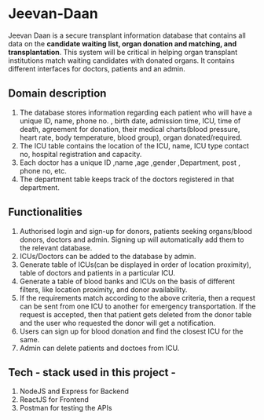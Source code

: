 # Jeevan-Daan

Jeevan Daan is a secure transplant information database that contains all data on the **candidate waiting list, organ donation and matching, and transplantation**. This system will be critical in helping organ transplant institutions match waiting candidates with donated organs. It contains different interfaces for doctors, patients and an admin.

## Domain description 

1. The database stores information regarding each patient who will have a unique ID, name, phone no. , birth date, admission time, ICU, time of death, agreement for donation, their medical charts(blood pressure, heart rate, body temperature, blood group), organ donated/required.
2. The ICU table contains the location of the ICU, name, ICU type contact no, hospital registration and capacity.
3. Each doctor has a unique ID ,name ,age ,gender ,Department, post , phone no, etc.
4. The department table keeps track of the doctors registered in that department.

## Functionalities 

1. Authorised login and sign-up for donors, patients seeking organs/blood donors, doctors and admin. Signing up will automatically add them to the relevant database. 
2. ICUs/Doctors can be added to the database by admin.
3. Generate table of ICUs(can be displayed in order of location proximity), table of doctors and patients in a particular ICU.
4. Generate a table of blood banks and ICUs on the basis of different filters, like location proximity, and donor availability.
5. If the requirements match according to the above criteria, then a request can be sent from one ICU to another for emergency transportation. If the request is accepted, then that patient gets deleted from the donor table and the user who requested the donor will get a notification.
6. Users can sign up for blood donation and find the closest ICU for the same.
7. Admin can delete patients and doctoes from ICU.

## Tech - stack used in this project - 
1. NodeJS and Express for Backend
2. ReactJS for Frontend
3. Postman for testing the APIs
